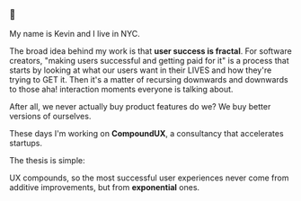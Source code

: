 ### 👋

My name is Kevin and I live in NYC.

The broad idea behind my work is that **user success is fractal**. For software creators, "making users successful and getting paid for it" is a process that starts by looking at what our users want in their LIVES and how they're trying to GET it. Then it's a matter of recursing downwards and downwards to those aha! interaction moments everyone is talking about.

After all, we never actually buy product features do we? We buy better versions of ourselves.

These days I'm working on <b>CompoundUX</b>, a consultancy that accelerates startups.

The thesis is simple: 

UX compounds, so the most successful user experiences never come from additive improvements, but from <b>exponential</b> ones.




